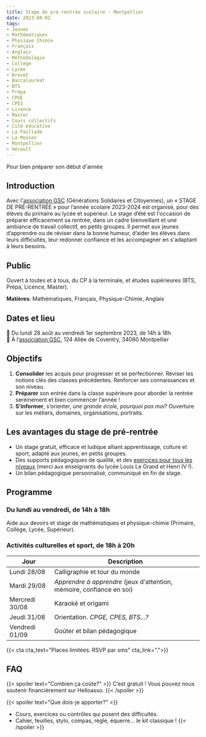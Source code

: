 ```yaml
---
title: Stage de pré-rentrée scolaire - Montpellier
date: 2023-08-02
tags:
- Jeunes
- Mathématiques
- Physique Chimie
- Français
- Anglais
- Méthodologie
- Collège
- Lycée
- Brevet
- Baccalauréat
- BTS
- Prépa
- CPGE
- CPES
- Licence
- Master
- Cours collectifs
- Cité éducative
- La Paillade
- La Mosson
- Montpellier
- Hérault
---
```


Pour bien préparer son début d'année

<!--more-->

## Introduction

Avec l'[association GSC](https://www.jeveuxaider.gouv.fr/organisations/4859-generations-solidaires-et-citoyennes) (Générations Solidaires et Citoyennes), un « STAGE DE PRÉ-RENTRÉE » pour l’année scolaire 2023-2024 est organisé, pour des élèves du primaire au lycée et supérieur. Le stage d’été est l'occasion de préparer efficacement sa rentrée, dans un cadre bienveillant et une ambiance de travail collectif, en petits groupes. Il permet aux jeunes d’apprendre ou de réviser dans la bonne humeur, d’aider les élèves dans leurs difficultés, leur redonner confiance et les accompagner en s'adaptant à leurs besoins.

## Public

Ouvert à toutes et à tous, du CP à la terminale, et études supérieures (BTS, Prépa, Licence, Master).

<b>Matières</b>: Mathématiques, Français, Physique-Chimie, Anglais

## Dates et lieu

📅 Du lundi 28 août au vendredi 1er septembre 2023, de 14h à 18h <br>
 📍  À l’[association GSC](https://www.jeveuxaider.gouv.fr/organisations/4859-generations-solidaires-et-citoyennes), 124 Allée de Coventry, 34080 Montpellier

## Objectifs

1. <b>Consolider</b> les acquis pour progresser et se perfectionner. Réviser les notions clés des classes précédentes. Renforcer ses connaissances et son niveau.
2. <b>Préparer</b> son entrée dans la classe supérieure pour aborder la rentrée sereinement et bien commencer l’année !
3. <b>S’informer</b>, s’orienter, <i>une grande école, pourquoi pas moi?</i> Ouverture sur les métiers, domaines, organisations, portraits.

## Les avantages du stage de pré-rentrée

- Un stage gratuit, efficace et ludique alliant apprentissage, culture et sport, adapté aux jeunes, en petits groupes.
- Des supports pédagogiques de qualité, et des [exercices pour tous les niveaux](https://www.mtpcours.fr/c/maths/) (merci aux enseignants du lycée Louis Le Grand et Henri IV !).
- Un bilan pédagogique personnalisé, communiqué en fin de stage.

## Programme

### Du lundi au vendredi, de 14h à 18h

Aide aux devoirs et stage de mathématiques et physique-chimie (Primaire, Collège, Lycée, Supérieur).

### Activités culturelles et sport, de 18h à 20h

| Jour | Description |
|---|---|
|Lundi 28/08 | Calligraphie et tour du monde |
|Mardi 29/08 | <i>Apprendre à apprendre</i> (jeux d'attention, mémoire, confiance en soi) |
|Mercredi 30/08 | Karaoké et origami |
|Jeudi 31/08 | Orientation. <i>CPGE, CPES, BTS...?</i> |
|Vendredi 01/09 | Goûter et bilan pédagogique |

{{< cta cta_text="Places limitées. RSVP par sms" cta_link=".">}}

## FAQ

{{< spoiler text="Combien ça coûte?" >}}
C’est gratuit ! Vous pouvez nous soutenir financièrement sur Helloasso.
{{< /spoiler >}}

{{< spoiler text="Que dois-je apporter?" >}}
- Cours, exercices ou contrôles qui posent des difficultés.
- Cahier, feuilles, stylo, compas, règle, équerre... le kit classique !
{{< /spoiler >}}